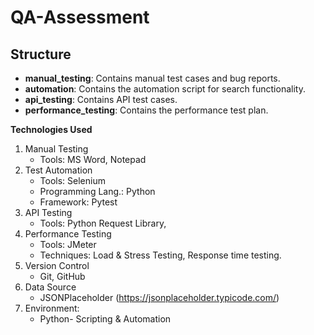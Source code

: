 # QA-Assessment

## Structure
- **manual_testing**: Contains manual test cases and bug reports.
- **automation**: Contains the automation script for search functionality.
- **api_testing**: Contains API test cases.
- **performance_testing**: Contains the performance test plan.

**Technologies Used**
   1. Manual Testing
      - Tools: MS Word, Notepad
   2. Test Automation
      - Tools: Selenium
      - Programming Lang.: Python
      - Framework: Pytest
   3. API Testing
      - Tools: Python Request Library,
   4. Performance Testing
      - Tools: JMeter
      - Techniques: Load & Stress Testing, Response time testing.
   5. Version Control
      - Git, GitHub
   6. Data Source
      - JSONPlaceholder (https://jsonplaceholder.typicode.com/)
   7. Environment:
      - Python- Scripting & Automation